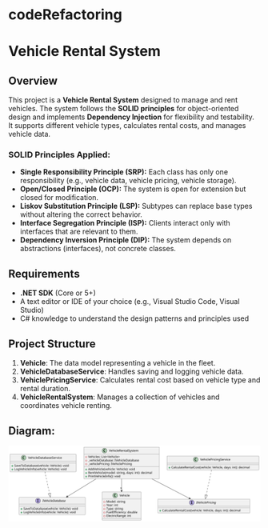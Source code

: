﻿# codeRefactoring
# Vehicle Rental System

## Overview

This project is a **Vehicle Rental System** designed to manage and rent vehicles. The system follows the **SOLID principles** for object-oriented design and implements **Dependency Injection** for flexibility and testability. It supports different vehicle types, calculates rental costs, and manages vehicle data.

### SOLID Principles Applied:
- **Single Responsibility Principle (SRP):** Each class has only one responsibility (e.g., vehicle data, vehicle pricing, vehicle storage).
- **Open/Closed Principle (OCP):** The system is open for extension but closed for modification.
- **Liskov Substitution Principle (LSP):** Subtypes can replace base types without altering the correct behavior.
- **Interface Segregation Principle (ISP):** Clients interact only with interfaces that are relevant to them.
- **Dependency Inversion Principle (DIP):** The system depends on abstractions (interfaces), not concrete classes.

## Requirements

- **.NET SDK** (Core or 5+)
- A text editor or IDE of your choice (e.g., Visual Studio Code, Visual Studio)
- C# knowledge to understand the design patterns and principles used

## Project Structure

1. **Vehicle**: The data model representing a vehicle in the fleet.
2. **VehicleDatabaseService**: Handles saving and logging vehicle data.
3. **VehiclePricingService**: Calculates rental cost based on vehicle type and rental duration.
4. **VehicleRentalSystem**: Manages a collection of vehicles and coordinates vehicle renting.

## Diagram:
![Refactored code](out/refactoredCode/UML2/UML2.svg)
